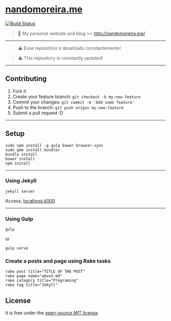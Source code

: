 # [nandomoreira.me](http://nandomoreira.me/) #

[![Build Status](https://travis-ci.org/nandomoreirame/nandomoreirame.github.io.svg)](https://travis-ci.org/nandomoreirame/nandomoreirame.github.io)

> :gem: My personal website and blog >> http://nandomoreira.me/

---

> :warning: Esse repositório é atualizado constantemente!

> :warning: This repository is constantly updated!

---

## Contributing ##

1. Fork it
2. Create your feature branch: `git checkout -b my-new-feature`
3. Commit your changes: `git commit -m 'Add some feature'`
4. Push to the branch: `git push origin my-new-feature`
5. Submit a pull request :D

---

## Setup ##

```
sudo npm install -g gulp bower browser-sync
sudo gem install bundler
bundle install
bower install
npm install
```

---


### Using Jekyll ###

```
jekyll server
```

Access, [localhost:4000](http://localhost:4000/)

---

### Using Gulp ###

```
gulp
```
or

```
gulp serve
```


### Create a posts and page using Rake tasks ###

```
rake post title="TITLE OF THE POST"
rake page name="about.md"
rake category title="Programing"
rake tag title="Jekyll"
```

## License ##

It is free under the [open-source MIT license](/LICENSE).
